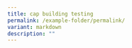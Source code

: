 ```yaml
---
title: cap building testing
permalink: /example-folder/permalink/
variant: markdown
description: ""
---
```


